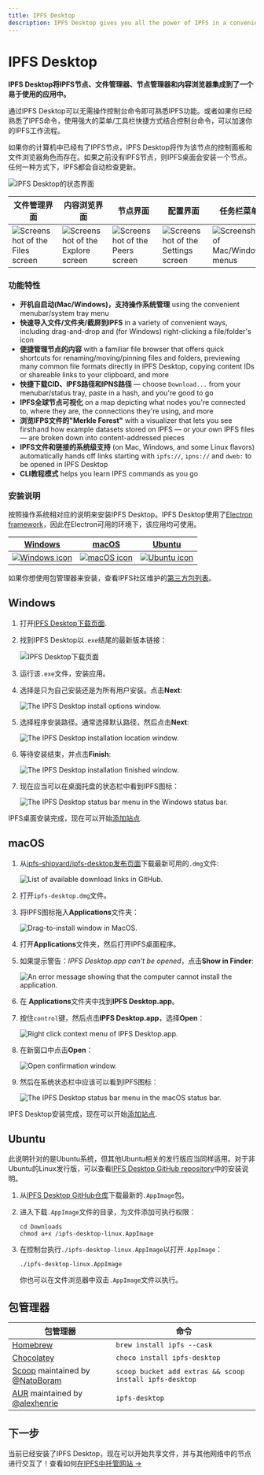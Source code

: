 ```yaml
---
title: IPFS Desktop
description: IPFS Desktop gives you all the power of IPFS in a convenient desktop app - a complete IPFS node, plus handy OS menu shortcuts and an all-in-one file manager, peer map, and content explorer.
---
```


# IPFS Desktop

**IPFS Desktop将IPFS节点、文件管理器、节点管理器和内容浏览器集成到了一个易于使用的应用中。**

通过IPFS Desktop可以无需操作控制台命令即可熟悉IPFS功能。或者如果你已经熟悉了IPFS命令，使用强大的菜单/工具栏快捷方式结合控制台命令，可以加速你的IPFS工作流程。

如果你的计算机中已经有了IPFS节点，IPFS Desktop将作为该节点的控制面板和文件浏览器角色而存在。如果之前没有IPFS节点，则IPFS桌面会安装一个节点。任何一种方式下，IPFS都会自动检查更新。

![IPFS Desktop的状态界面](./images/ipfs-desktop/desktop-status.png)

| 文件管理界面 | 内容浏览界面 | 节点界面 | 配置界面 | 任务栏菜单 |
| - | - | - | - | --- |
| ![Screenshot of the Files screen](./images/ipfs-desktop/desktop-files.png) | ![Screenshot of the Explore screen](./images/ipfs-desktop/desktop-explore.png) | ![Screenshot of the Peers screen](./images/ipfs-desktop/desktop-peers.png) | ![Screenshot of the Settings screen](./images/ipfs-desktop/desktop-settings.png) | ![Screenshot of Mac/Windows menus](./images/ipfs-desktop/desktop-menubar-taskbar.png) |

### 功能特性

- **开机自启动(Mac/Windows)，支持操作系统管理** using the convenient menubar/system tray menu
- **快速导入文件/文件夹/截屏到IPFS** in a variety of convenient ways, including drag-and-drop and (for Windows) right-clicking a file/folder's icon
- **便捷管理节点的内容** with a familiar file browser that offers quick shortcuts for renaming/moving/pinning files and folders, previewing many common file formats directly in IPFS Desktop, copying content IDs or shareable links to your clipboard, and more
- **快捷下载CID、IPFS路径和IPNS路径** — choose `Download...` from your menubar/status tray, paste in a hash, and you're good to go
- **IPFS全球节点可视化** on a map depicting what nodes you're connected to, where they are, the connections they're using, and more
- **浏览IFPS文件的"Merkle Forest"** with a visualizer that lets you see firsthand how example datasets stored on IPFS — or your own IPFS files — are broken down into content-addressed pieces
- **IPFS文件和链接的系统级支持** (on Mac, Windows, and some Linux flavors) automatically hands off links starting with `ipfs://`, `ipns://` and `dweb:` to be opened in IPFS Desktop
- **CLI教程模式** helps you learn IPFS commands as you go

### 安装说明

按照操作系统相对应的说明来安装IPFS Desktop。IPFS Desktop使用了[Electron framework](https://www.electronjs.org)，因此在Electron可用的环境下，该应用均可使用。

| [Windows](#windows)                                                 | [macOS](#macos)                                               | [Ubuntu](#Ubuntu)                                                |
| ------------------------------------------------------------------- | ------------------------------------------------------------- | ---------------------------------------------------------------- |
| [![Windows icon](./images/ipfs-desktop/windows-icon.png)](#windows) | [![macOS icon](./images/ipfs-desktop/apple-icon.png)](#macos) | [![Ubuntu icon](./images/ipfs-desktop/ubuntu-icon.png)](#ubuntu) |

如果你想使用包管理器来安装，查看IPFS社区维护的[第三方包列表](#package-managers)。

## Windows

1. 打开[IPFS Desktop下载页面](https://github.com/ipfs-shipyard/ipfs-desktop/releases).
2. 找到IPFS Desktop以`.exe`结尾的最新版本链接：

   ![IPFS Desktop下载页面](./images/ipfs-desktop/install-windows-download-exe-page.png)

3. 运行该`.exe`文件，安装应用。
4. 选择是只为自己安装还是为所有用户安装。点击**Next**:

   ![The IPFS Desktop install options window.](./images/ipfs-desktop/install-windows-install-options.png)

5. 选择程序安装路径。通常选择默认路径，然后点击**Next**:

   ![The IPFS Desktop installation location window.](./images/ipfs-desktop/install-windows-install-location.png)

6. 等待安装结束，并点击**Finish**:

   ![The IPFS Desktop installation finished window.](./images/ipfs-desktop/install-windows-install-finish.png)

7. 现在应当可以在桌面托盘的状态栏中看到IPFS图标：

   ![The IPFS Desktop status bar menu in the Windows status bar.](./images/ipfs-desktop/install-windows-ipfs-desktop-status-bar.png)

IPFS桌面安装完成，现在可以开始[添加站点](#add-your-site).

## macOS

1. 从[ipfs-shipyard/ipfs-desktop发布页面](https://github.com/ipfs/ipfs-desktop/releases)下载最新可用的`.dmg`文件:

   ![List of available download links in GitHub.](./images/ipfs-desktop/install-macos-dmg-file-link.png)

2. 打开`ipfs-desktop.dmg`文件。
3. 将IPFS图标拖入**Applications**文件夹：

   ![Drag-to-install window in MacOS.](./images/ipfs-desktop/install-macos-drag-ipfs-drag.png)

4. 打开**Applications**文件夹，然后打开IPFS桌面程序。
5. 如果提示警告：_IPFS Desktop.app can't be opened_，点击**Show in Finder**:

   ![An error message showing that the computer cannot install the application.](./images/ipfs-desktop/install-macos-ipfs-cannot-be-opened.png)

6. 在 **Applications**文件夹中找到**IPFS Desktop.app**。
7. 按住`control`键，然后点击**IPFS Desktop.app**，选择**Open**：

   ![Right click context menu of IPFS Desktop.app.](./images/ipfs-desktop/install-macos-force-open.png)

8. 在新窗口中点击**Open**：

   ![Open confirmation window.](./images/ipfs-desktop/install-macos-open-confirmation.png)

9. 然后在系统状态栏中应该可以看到IPFS图标：

   ![The IPFS Desktop status bar menu in the macOS status bar.](./images/ipfs-desktop/install-macos-ipfs-desktop-status-bar.png)

IPFS Desktop安装完成，现在可以开始[添加站点](#add-your-site).

## Ubuntu

此说明针对的是Ubuntu系统，但其他Ubuntu相关的发行版应当同样适用。对于非Ubuntu的Linux发行版，可以查看[IPFS Desktop GitHub repository](https://github.com/ipfs-shipyard/ipfs-desktop#install)中的安装说明。

1. 从[IPFS Desktop GitHub仓库](https://github.com/ipfs-shipyard/ipfs-desktop#install)下载最新的`.AppImage`包。

1. 进入下载`.AppImage`文件的目录，为文件添加可执行权限：

   ```shell
   cd Downloads
   chmod a+x /ipfs-desktop-linux.AppImage
   ```

1. 在控制台执行`./ipfs-desktop-linux.AppImage`以打开`.AppImage`：

   ```shell
   ./ipfs-desktop-linux.AppImage
   ```

   你也可以在文件浏览器中双击`.AppImage`文件以执行。

## 包管理器

| 包管理器                                                                                                    | 命令                      |
| ------------------------------------------------------------------------------------------------------------------ | ---------------------------- |
| [Homebrew](https://formulae.brew.sh/formula/ipfs#default)                                                                    | `brew install ipfs --cask`     |
| [Chocolatey](https://community.chocolatey.org/packages/ipfs)                                                         | `choco install ipfs-desktop` |
| [Scoop](https://github.com/lukesampson/scoop-extras/blob/master/bucket/ipfs-desktop.json) maintained by [@NatoBoram](https://github.com/NatoBoram) | `scoop bucket add extras && scoop install ipfs-desktop` |
| [AUR](https://aur.archlinux.org/packages/ipfs-desktop/) maintained by [@alexhenrie](https://github.com/alexhenrie) | `ipfs-desktop`               |

## 下一步

当前已经安装了IPFS Desktop，现在可以开始共享文件，并与其他网络中的节点进行交互了！查看如何[在IPFS中托管网站 →](/how-to/websites-on-ipfs/single-page-website/)


